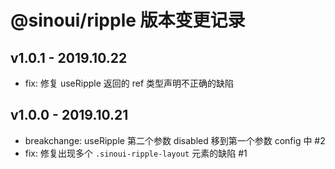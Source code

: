 # @sinoui/ripple 版本变更记录

## v1.0.1 - 2019.10.22

- fix: 修复 useRipple 返回的 ref 类型声明不正确的缺陷

## v1.0.0 - 2019.10.21

- breakchange: useRipple 第二个参数 disabled 移到第一个参数 config 中 #2
- fix: 修复出现多个 `.sinoui-ripple-layout` 元素的缺陷 #1
